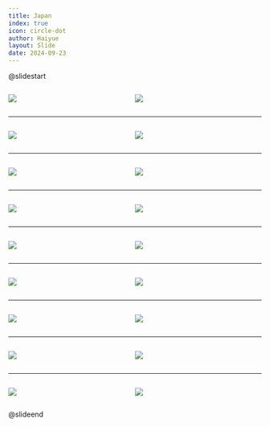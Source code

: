 ```yaml
---
title: Japan
index: true
icon: circle-dot
author: Haiyue
layout: Slide
date: 2024-09-23
---
```

 
@slidestart

<div style="display:flex">
<div style="flex:1">

![](/reading/english/Level-K/Japan/001.webp)
</div>
<div style="flex:1">

![](/reading/english/Level-K/Japan/002.webp)
</div>
</div>

---

<div style="display:flex">
<div style="flex:1">

![](/reading/english/Level-K/Japan/003.webp)
</div>
<div style="flex:1">

![](/reading/english/Level-K/Japan/004.webp)
</div>
</div>

---

<div style="display:flex">
<div style="flex:1">

![](/reading/english/Level-K/Japan/005.webp)
</div>
<div style="flex:1">

![](/reading/english/Level-K/Japan/006.webp)
</div>
</div>

---

<div style="display:flex">
<div style="flex:1">

![](/reading/english/Level-K/Japan/007.webp)
</div>
<div style="flex:1">

![](/reading/english/Level-K/Japan/008.webp)
</div>
</div>

---

<div style="display:flex">
<div style="flex:1">

![](/reading/english/Level-K/Japan/009.webp)
</div>
<div style="flex:1">

![](/reading/english/Level-K/Japan/010.webp)
</div>
</div>

---

<div style="display:flex">
<div style="flex:1">

![](/reading/english/Level-K/Japan/011.webp)
</div>
<div style="flex:1">

![](/reading/english/Level-K/Japan/012.webp)
</div>
</div>

---

<div style="display:flex">
<div style="flex:1">

![](/reading/english/Level-K/Japan/013.webp)
</div>
<div style="flex:1">

![](/reading/english/Level-K/Japan/014.webp)
</div>
</div>

---

<div style="display:flex">
<div style="flex:1">

![](/reading/english/Level-K/Japan/015.webp)
</div>
<div style="flex:1">

![](/reading/english/Level-K/Japan/016.webp)
</div>
</div>

---

<div style="display:flex">
<div style="flex:1">

![](/reading/english/Level-K/Japan/017.webp)
</div>
<div style="flex:1">

![](/reading/english/Level-K/Japan/018.webp)
</div>
</div>

@slideend